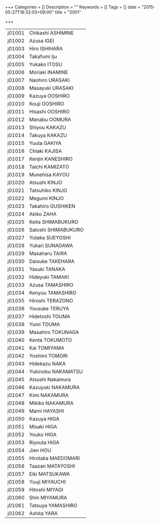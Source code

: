 +++
Categories = []
Description = ""
Keywords = []
Tags = []
date = "2015-05-27T18:32:03+09:00"
title = "2001"

+++

|||
|:---|:---|
|j01001| Chikashi ASHIMINE|
|j01002| Azusa IGEI|
|j01003| Hiro ISHIHARA|
|j01004| Takafumi Iju|
|j01005| Yukako ITOSU|
|j01006| Moriaki INAMINE|
|j01007| Naohiro URASAKI|
|j01008| Masayuki URASAKI|
|j01009| Kazuya OOSHIRO|
|j01010| Kouji OOSHIRO|
|j01011| Hisashi OOSHIRO|
|j01012| Manabu OOMURA|
|j01013| Shiyou KAKAZU|
|j01014| Takuya KAKAZU|
|j01015| Yuuta GAKIYA|
|j01016| Chiaki KAJISA|
|j01017| Kenjin KANESHIRO|
|j01018| Taichi KAMIZATO|
|j01019| Munehisa KAYOU|
|j01020| Atsushi KINJO|
|j01021| Tatsuhiko KINJO|
|j01022| Megumi KINJO|
|j01023| Takahiro GUSHIKEN|
|j01024| Akiko ZAHA|
|j01025| Keita SHIMABUKURO|
|j01026| Satoshi SHIMABUKURO|
|j01027| Yutaka SUEYOSHI|
|j01028| Yukari SUNAGAWA|
|j01029| Masaharu TAIRA|
|j01030| Daisuke TAKEHARA|
|j01031| Yasuki TANAKA|
|j01032| Hideyuki TAMAKI|
|j01033| Azusa TAMASHIRO|
|j01034| Kenyuu TAMASHIRO|
|j01035| Hiroshi TERAZONO|
|j01036| Yousuke TERUYA|
|j01037| Hidetoshi TOUMA|
|j01038| Yumi TOUMA|
|j01039| Masahiro TOKUNAGA|
|j01040| Kenta TOKUMOTO|
|j01041| Kai TOMIYAMA|
|j01042| Yoshimi TOMORI|
|j01043| Hidekazu NAKA|
|j01044| Yukinobu NAKAMATSU|
|j01045| Atsushi Nakamura|
|j01046| Kazuyuki NAKAMURA|
|j01047| Kimi NAKAMURA|
|j01048| Mikiko NAKAMURA|
|j01049| Mami HAYASHI|
|j01050| Kazuya HIGA|
|j01051| Misaki HIGA|
|j01052| Youko HIGA|
|j01053| Riyouta HIGA|
|j01054| Jien HOU|
|j01055| Hirotaka MAEDOMARI|
|j01056| Taazan MATAYOSHI|
|j01057| Eiki MATSUKAWA|
|j01058| Yuuji MIYAUCHI|
|j01059| Hitoshi MIYAGI|
|j01060| Shin MIYAMURA|
|j01061| Tatsuya YAMASHIRO|
|j01062| Ashita YARA|
